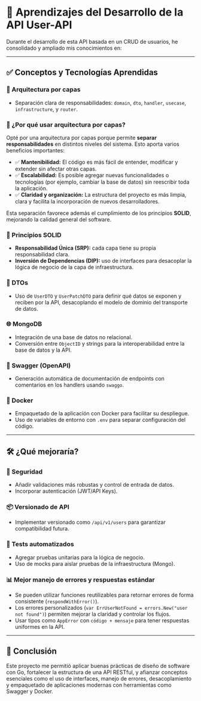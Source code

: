 # 🚀 Aprendizajes del Desarrollo de la API User-API

Durante el desarrollo de esta API basada en un CRUD de usuarios, he consolidado y ampliado mis conocimientos en:

---

## ✅ Conceptos y Tecnologías Aprendidas

### 🧱 Arquitectura por capas
- Separación clara de responsabilidades: `domain`, `dto`, `handler`, `usecase`, `infrastructure`, y `router`.
### 🧱 ¿Por qué usar arquitectura por capas?

Opté por una arquitectura por capas porque permite **separar responsabilidades** en distintos niveles del sistema. Esto aporta varios beneficios importantes:

- ✅ **Mantenibilidad:** El código es más fácil de entender, modificar y extender sin afectar otras capas.
- ✅ **Escalabilidad:** Es posible agregar nuevas funcionalidades o tecnologías (por ejemplo, cambiar la base de datos) sin reescribir toda la aplicación.
- ✅ **Claridad y organización:** La estructura del proyecto es más limpia, clara y facilita la incorporación de nuevos desarrolladores.

Esta separación favorece además el cumplimiento de los principios **SOLID**, mejorando la calidad general del software.


### 🔄 Principios SOLID
- **Responsabilidad Única (SRP):** cada capa tiene su propia responsabilidad clara.
- **Inversión de Dependencias (DIP):** uso de interfaces para desacoplar la lógica de negocio de la capa de infraestructura.

### 🧩 DTOs
- Uso de `UserDTO` y `UserPatchDTO` para definir qué datos se exponen y reciben por la API, desacoplando el modelo de dominio del transporte de datos.

### 🌐 MongoDB
- Integración de una base de datos no relacional.
- Conversión entre `ObjectID` y strings para la interoperabilidad entre la base de datos y la API.

### 🧪 Swagger (OpenAPI)
- Generación automática de documentación de endpoints con comentarios en los handlers usando `swaggo`.

### 🐳 Docker
- Empaquetado de la aplicación con Docker para facilitar su despliegue.
- Uso de variables de entorno con `.env` para separar configuración del código.

---

## 🛠️ ¿Qué mejoraría?

### 🔐 Seguridad
- Añadir validaciones más robustas y control de entrada de datos.
- Incorporar autenticación (JWT/API Keys).

### 📦 Versionado de API
- Implementar versionado como `/api/v1/users` para garantizar compatibilidad futura.

### 🧪 Tests automatizados
- Agregar pruebas unitarias para la lógica de negocio.
- Uso de mocks para aislar pruebas de la infraestructura (Mongo).

### 📊 Mejor manejo de errores y respuestas estándar

- Se pueden utilizar funciones reutilizables para retornar errores de forma consistente (`respondWithError()`).
- Los errores personalizados (`var ErrUserNotFound = errors.New("user not found")`) permiten mejorar la claridad y controlar los flujos.
- Usar tipos como `AppError` con `código + mensaje` para tener respuestas uniformes en la API.


---

## 🙌 Conclusión

Este proyecto me permitió aplicar buenas prácticas de diseño de software con Go, fortalecer la estructura de una API RESTful, y afianzar conceptos esenciales como el uso de interfaces, manejo de errores, desacoplamiento y empaquetado de aplicaciones modernas con herramientas como Swagger y Docker.
